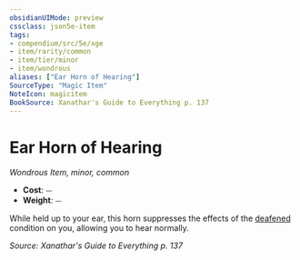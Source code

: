 ```yaml
---
obsidianUIMode: preview
cssclass: json5e-item
tags:
- compendium/src/5e/xge
- item/rarity/common
- item/tier/minor
- item/wondrous
aliases: ["Ear Horn of Hearing"]
SourceType: "Magic Item"
NoteIcon: magicitem
BookSource: Xanathar's Guide to Everything p. 137
---
```

# Ear Horn of Hearing
*Wondrous Item, minor, common*  

- **Cost**: ⏤
- **Weight**: ⏤

While held up to your ear, this horn suppresses the effects of the [deafened](/3-Mechanics/CLI/rules/conditions.md#deafened) condition on you, allowing you to hear normally.

*Source: Xanathar's Guide to Everything p. 137*